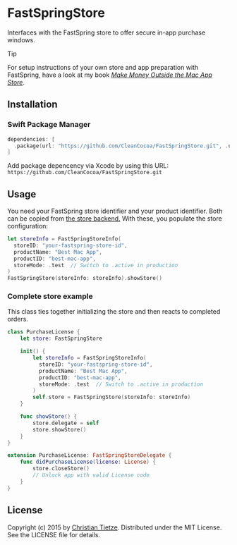 # FastSpringStore

Interfaces with the FastSpring store to offer secure in-app purchase windows.

> [!TIP]
> For setup instructions of your own store and app preparation with FastSpring, have a look at my book [_Make Money Outside the Mac App Store_](https://christiantietze.de/books/make-money-outside-mac-app-store-fastspring/).


## Installation

### Swift Package Manager

```swift
dependencies: [
  .package(url: "https://github.com/CleanCocoa/FastSpringStore.git", .upToNextMajor(from: Version(1, 0, 0))),
]
```

Add package depencency via Xcode by using this URL: `https://github.com/CleanCocoa/FastSpringStore.git`

## Usage

You need your FastSpring store identifier and your product identifier. Both can be copied from [the store backend.](https://app.fastspring.com) With these, you populate the store configuration:

```swift
let storeInfo = FastSpringStoreInfo(
  storeID: "your-fastspring-store-id",
  productName: "Best Mac App",
  productID: "best-mac-app",
  storeMode: .test  // Switch to .active in production
)
FastSpringStore(storeInfo: storeInfo).showStore()
```

### Complete store example

This class ties together initializing the store and then reacts to completed orders.

```swift
class PurchaseLicense {
    let store: FastSpringStore

    init() {
        let storeInfo = FastSpringStoreInfo(
          storeID: "your-fastspring-store-id",
          productName: "Best Mac App",
          productID: "best-mac-app",
          storeMode: .test  // Switch to .active in production
        )
        self.store = FastSpringStore(storeInfo: storeInfo)
    }

    func showStore() {
        store.delegate = self
        store.showStore()
    }
}

extension PurchaseLicense: FastSpringStoreDelegate {
    func didPurchaseLicense(license: License) {
        store.closeStore()
        // Unlock app with valid License code
    }
}
```

## License

Copyright (c) 2015 by [Christian Tietze](https://christiantietze.de/). Distributed under the MIT License. See the LICENSE file for details.

